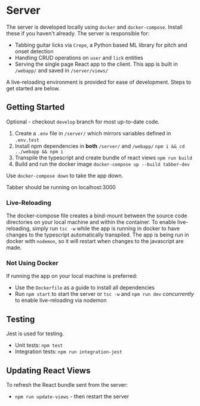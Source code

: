 # Server
The server is developed locally using `docker` and `docker-compose`. Install these if you haven't already. The server is responsible for:
- Tabbing guitar licks via `Crepe`, a Python based ML library for pitch and onset detection
- Handling CRUD operations on `user` and `lick` entities
- Serving the single page React app to the client. This app is built in `/webapp/` and saved in `/server/views/`

A live-reloading environment is provided for ease of development. Steps to get started are below.

## Getting Started
Optional - checkout `develop` branch for most up-to-date code.
1. Create a `.env` file in `/server/` which mirrors variables defined in `.env.test`
2. Install npm dependencies in __both__ `/server/` and `/webapp/`
   ``` npm i && cd ../webapp && npm i ```
3. Transpile the typescript and create bundle of react views
   ``` npm run build ```
4. Build and run the docker image
   ``` docker-compose up --build tabber-dev ```

Use ``` docker-compose down ``` to take the app down.

Tabber should be running on localhost:3000

### Live-Reloading
The docker-compose file creates a bind-mount between the source code directories on your local machine and within the container. To enable live-reloading, simply run `tsc -w` while the app is running in docker to have changes to the typescript automatically transpiled. The app is being run in docker with `nodemon`, so it will restart when changes to the javascript are made.

### Not Using Docker
If running the app on your local machine is preferred:
- Use the `Dockerfile` as a guide to install all dependencies
- Run `npm start` to start the server or `tsc -w` and `npm run dev` _concurrently_ to enable live-reloading via nodemon

## Testing
Jest is used for testing.
- Unit tests: `npm test`
- Integration tests: `npm run integration-jest`

## Updating React Views
To refresh the React bundle sent from the server:
- `npm run update-views` - then restart the server
